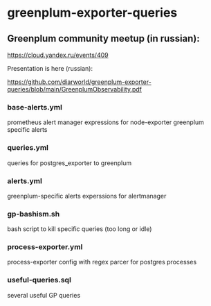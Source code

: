 # greenplum-exporter-queries

## Greenplum community meetup (in russian):
https://cloud.yandex.ru/events/409

Presentation is here (russian):

https://github.com/diarworld/greenplum-exporter-queries/blob/main/GreenplumObservability.pdf

### base-alerts.yml
prometheus alert manager expressions for node-exporter greenplum specific alerts

### queries.yml
queries for postgres_exporter to greenplum

### alerts.yml
greenplum-specific alerts experssions for alertmanager

### gp-bashism.sh
bash script to kill specific queries (too long or idle)

### process-exporter.yml
process-exporter config with regex parcer for postgres processes

### useful-queries.sql
several useful GP queries


